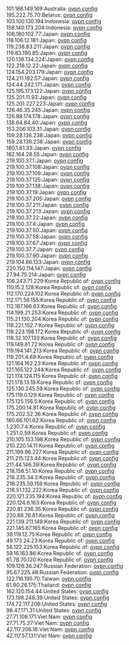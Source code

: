 101.186.149.169:Australia: [ovpn config](vpn/101_186_149_169.ovpn)  
195.222.75.70:Belarus: [ovpn config](vpn/195_222_75_70.ovpn)  
103.100.130.194:Indonesia: [ovpn config](vpn/103_100_130_194.ovpn)  
158.140.173.204:Indonesia: [ovpn config](vpn/158_140_173_204.ovpn)  
106.180.102.77:Japan: [ovpn config](vpn/106_180_102_77.ovpn)  
118.106.12.181:Japan: [ovpn config](vpn/118_106_12_181.ovpn)  
119.238.83.211:Japan: [ovpn config](vpn/119_238_83_211.ovpn)  
119.83.190.85:Japan: [ovpn config](vpn/119_83_190_85.ovpn)  
120.138.134.224:Japan: [ovpn config](vpn/120_138_134_224.ovpn)  
122.218.12.22:Japan: [ovpn config](vpn/122_218_12_22.ovpn)  
124.154.203.179:Japan: [ovpn config](vpn/124_154_203_179.ovpn)  
124.211.192.57:Japan: [ovpn config](vpn/124_211_192_57.ovpn)  
124.44.242.171:Japan: [ovpn config](vpn/124_44_242_171.ovpn)  
125.195.173.122:Japan: [ovpn config](vpn/125_195_173_122.ovpn)  
125.201.11.93:Japan: [ovpn config](vpn/125_201_11_93.ovpn)  
125.201.227.223:Japan: [ovpn config](vpn/125_201_227_223.ovpn)  
126.46.35.245:Japan: [ovpn config](vpn/126_46_35_245.ovpn)  
126.88.174.178:Japan: [ovpn config](vpn/126_88_174_178.ovpn)  
138.64.84.40:Japan: [ovpn config](vpn/138_64_84_40.ovpn)  
153.206.103.31:Japan: [ovpn config](vpn/153_206_103_31.ovpn)  
159.28.136.238:Japan: [ovpn config](vpn/159_28_136_238.ovpn)  
159.28.136.238:Japan: [ovpn config](vpn/159_28_136_238.ovpn)  
180.1.61.33:Japan: [ovpn config](vpn/180_1_61_33.ovpn)  
182.164.28.55:Japan: [ovpn config](vpn/182_164_28_55.ovpn)  
219.100.37.1:Japan: [ovpn config](vpn/219_100_37_1.ovpn)  
219.100.37.108:Japan: [ovpn config](vpn/219_100_37_108.ovpn)  
219.100.37.109:Japan: [ovpn config](vpn/219_100_37_109.ovpn)  
219.100.37.125:Japan: [ovpn config](vpn/219_100_37_125.ovpn)  
219.100.37.138:Japan: [ovpn config](vpn/219_100_37_138.ovpn)  
219.100.37.19:Japan: [ovpn config](vpn/219_100_37_19.ovpn)  
219.100.37.205:Japan: [ovpn config](vpn/219_100_37_205.ovpn)  
219.100.37.211:Japan: [ovpn config](vpn/219_100_37_211.ovpn)  
219.100.37.213:Japan: [ovpn config](vpn/219_100_37_213.ovpn)  
219.100.37.22:Japan: [ovpn config](vpn/219_100_37_22.ovpn)  
219.100.37.4:Japan: [ovpn config](vpn/219_100_37_4.ovpn)  
219.100.37.50:Japan: [ovpn config](vpn/219_100_37_50.ovpn)  
219.100.37.58:Japan: [ovpn config](vpn/219_100_37_58.ovpn)  
219.100.37.67:Japan: [ovpn config](vpn/219_100_37_67.ovpn)  
219.100.37.7:Japan: [ovpn config](vpn/219_100_37_7.ovpn)  
219.100.37.90:Japan: [ovpn config](vpn/219_100_37_90.ovpn)  
219.104.86.133:Japan: [ovpn config](vpn/219_104_86_133.ovpn)  
220.150.114.147:Japan: [ovpn config](vpn/220_150_114_147.ovpn)  
27.94.75.214:Japan: [ovpn config](vpn/27_94_75_214.ovpn)  
106.243.71.229:Korea Republic of: [ovpn config](vpn/106_243_71_229.ovpn)  
110.15.2.128:Korea Republic of: [ovpn config](vpn/110_15_2_128.ovpn)  
112.170.224.102:Korea Republic of: [ovpn config](vpn/112_170_224_102.ovpn)  
112.171.56.155:Korea Republic of: [ovpn config](vpn/112_171_56_155.ovpn)  
112.187.166.63:Korea Republic of: [ovpn config](vpn/112_187_166_63.ovpn)  
114.199.21.253:Korea Republic of: [ovpn config](vpn/114_199_21_253.ovpn)  
115.21.130.204:Korea Republic of: [ovpn config](vpn/115_21_130_204.ovpn)  
118.221.152.7:Korea Republic of: [ovpn config](vpn/118_221_152_7.ovpn)  
118.223.198.172:Korea Republic of: [ovpn config](vpn/118_223_198_172.ovpn)  
118.32.107.133:Korea Republic of: [ovpn config](vpn/118_32_107_133.ovpn)  
119.149.81.72:Korea Republic of: [ovpn config](vpn/119_149_81_72.ovpn)  
119.194.141.213:Korea Republic of: [ovpn config](vpn/119_194_141_213.ovpn)  
119.201.4.69:Korea Republic of: [ovpn config](vpn/119_201_4_69.ovpn)  
121.164.162.23:Korea Republic of: [ovpn config](vpn/121_164_162_23.ovpn)  
121.165.122.244:Korea Republic of: [ovpn config](vpn/121_165_122_244.ovpn)  
121.174.124.115:Korea Republic of: [ovpn config](vpn/121_174_124_115.ovpn)  
121.178.13.18:Korea Republic of: [ovpn config](vpn/121_178_13_18.ovpn)  
125.130.245.59:Korea Republic of: [ovpn config](vpn/125_130_245_59.ovpn)  
175.119.0.129:Korea Republic of: [ovpn config](vpn/175_119_0_129.ovpn)  
175.125.156.5:Korea Republic of: [ovpn config](vpn/175_125_156_5.ovpn)  
175.200.14.81:Korea Republic of: [ovpn config](vpn/175_200_14_81.ovpn)  
175.202.52.36:Korea Republic of: [ovpn config](vpn/175_202_52_36.ovpn)  
180.66.101.62:Korea Republic of: [ovpn config](vpn/180_66_101_62.ovpn)  
1.230.7.4:Korea Republic of: [ovpn config](vpn/1_230_7_4.ovpn)  
1.251.0.59:Korea Republic of: [ovpn config](vpn/1_251_0_59.ovpn)  
210.105.153.198:Korea Republic of: [ovpn config](vpn/210_105_153_198.ovpn)  
210.220.14.11:Korea Republic of: [ovpn config](vpn/210_220_14_11.ovpn)  
211.199.96.227:Korea Republic of: [ovpn config](vpn/211_199_96_227.ovpn)  
211.215.123.44:Korea Republic of: [ovpn config](vpn/211_215_123_44.ovpn)  
211.44.146.39:Korea Republic of: [ovpn config](vpn/211_44_146_39.ovpn)  
218.158.51.10:Korea Republic of: [ovpn config](vpn/218_158_51_10.ovpn)  
218.235.34.3:Korea Republic of: [ovpn config](vpn/218_235_34_3.ovpn)  
218.235.59.156:Korea Republic of: [ovpn config](vpn/218_235_59_156.ovpn)  
218.51.132.222:Korea Republic of: [ovpn config](vpn/218_51_132_222.ovpn)  
220.121.235.194:Korea Republic of: [ovpn config](vpn/220_121_235_194.ovpn)  
220.124.6.163:Korea Republic of: [ovpn config](vpn/220_124_6_163.ovpn)  
220.81.236.35:Korea Republic of: [ovpn config](vpn/220_81_236_35.ovpn)  
220.88.76.81:Korea Republic of: [ovpn config](vpn/220_88_76_81.ovpn)  
221.139.211.149:Korea Republic of: [ovpn config](vpn/221_139_211_149.ovpn)  
221.145.67.165:Korea Republic of: [ovpn config](vpn/221_145_67_165.ovpn)  
39.119.12.75:Korea Republic of: [ovpn config](vpn/39_119_12_75.ovpn)  
49.173.24.23:Korea Republic of: [ovpn config](vpn/49_173_24_23.ovpn)  
58.122.225.153:Korea Republic of: [ovpn config](vpn/58_122_225_153.ovpn)  
59.16.163.86:Korea Republic of: [ovpn config](vpn/59_16_163_86.ovpn)  
61.78.70.120:Korea Republic of: [ovpn config](vpn/61_78_70_120.ovpn)  
109.126.36.247:Russian Federation: [ovpn config](vpn/109_126_36_247.ovpn)  
95.67.225.48:Russian Federation: [ovpn config](vpn/95_67_225_48.ovpn)  
122.116.195.70:Taiwan: [ovpn config](vpn/122_116_195_70.ovpn)  
61.90.26.175:Thailand: [ovpn config](vpn/61_90_26_175.ovpn)  
162.120.154.44:United States: [ovpn config](vpn/162_120_154_44.ovpn)  
173.198.248.39:United States: [ovpn config](vpn/173_198_248_39.ovpn)  
174.72.117.206:United States: [ovpn config](vpn/174_72_117_206.ovpn)  
98.47.171.31:United States: [ovpn config](vpn/98_47_171_31.ovpn)  
27.71.108.171:Viet Nam: [ovpn config](vpn/27_71_108_171.ovpn)  
27.71.75.37:Viet Nam: [ovpn config](vpn/27_71_75_37.ovpn)  
42.117.206.18:Viet Nam: [ovpn config](vpn/42_117_206_18.ovpn)  
42.117.57.131:Viet Nam: [ovpn config](vpn/42_117_57_131.ovpn)  
